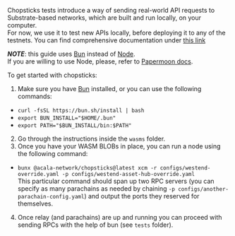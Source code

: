 Chopsticks tests introduce a way of sending real-world API requests to Substrate-based networks, which are built and run locally, on your computer.  
For now, we use it to test new APIs locally, before deploying it to any of the testnets. You can find comprehensive documentation under [this link](https://papermoonio.github.io/polkadot-ecosystem-docs-draft/dev-tools/chopsticks/overview/)  

***NOTE***: this guide uses [Bun](https://bun.sh/) instead of [Node](nodejs.org).  
If you are willing to use Node, please, refer to [Papermoon docs](https://papermoonio.github.io/polkadot-ecosystem-docs-draft/dev-tools/chopsticks/overview/).

To get started with chopsticks:
1. Make sure you have [Bun](https://bun.sh/docs/installation) installed, or you can use the following commands:  
- `curl -fsSL https://bun.sh/install | bash`
- `export BUN_INSTALL="$HOME/.bun"`
- `export PATH="$BUN_INSTALL/bin:$PATH"`
2. Go through the instructions inside the `wasms` folder.
3. Once you have your WASM BLOBs in place, you can run a node using the following command:
- `bunx @acala-network/chopsticks@latest xcm -r configs/westend-override.yaml -p configs/westend-asset-hub-override.yaml`  
This particular command should span up two RPC servers (you can specify as many parachains as needed by chaining `-p configs/another-parachain-config.yaml`) and 
output the ports they reserved for themselves.
4. Once relay (and parachains) are up and running you can proceed with sending RPCs with the help of bun (see `tests` folder).   
